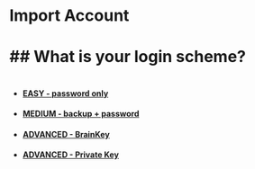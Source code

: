 # Import Account
#
#
#
#
# ## What is your login scheme?
#
 * #### [EASY - password only](import-password.md)
 * #### [MEDIUM - backup + password](import-backup.md)
 * #### [ADVANCED - BrainKey](import-brainkey.md)
 * #### [ADVANCED - Private Key](import-privkey.md)
